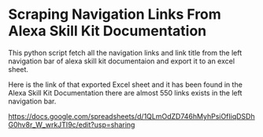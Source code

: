 # Scraping Navigation Links From Alexa Skill Kit Documentation

This python script fetch all the navigation links and link title from the left navigation bar of alexa skill kit documentaion and export it to an excel sheet.

Here is the link of that exported Excel sheet and it has been found in the Alexa Skill Kit Documentation there are almost 550 links exists in the left navigation bar.

https://docs.google.com/spreadsheets/d/1QLmOdZD746hMyhPsiOfIiqDSDhG0hv8r_W_wrkJTI9c/edit?usp=sharing


